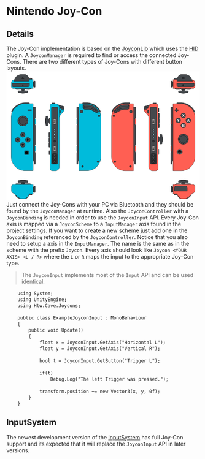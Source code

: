 # Nintendo Joy-Con

## Details
The Joy-Con implementation is based on the [JoyconLib](https://github.com/Looking-Glass/JoyconLib) which uses the [HID](https://github.com/signal11/hidapi) plugin.
A `JoyconManager` is required to find or access the connected Joy-Cons.
There are two different types of Joy-Cons with different button layouts.
![Joy-Cons](Resources/Nintendo-JoyCons.png)  
Just connect the Joy-Cons with your PC via Bluetooth and they should be found by the
`JoyconManager` at runtime. Also the `JoyconController` with a `JoyconBinding` is needed in order to use the `JoyconInput` API.
Every Joy-Con axis is mapped via a `JoyconScheme` to a `InputManager` axis found in the project settings. If you want to create a new scheme just add one in the `JoyconBinding` referenced by the `JoyconController`. Notice that you also need to setup a axis in the `InputManager`. The name is the same as in the scheme with the prefix `Joycon`. Every axis should look like `Joycon <YOUR AXIS> <L / R>` where the `L` or `R` maps the input to the appropriate Joy-Con type.

> The `JoyconInput` implements most of the `Input` API and can be used identical.

```
	using System;
	using UnityEngine;
	using Htw.Cave.Joycons;

	public class ExampleJoyconInput : MonoBehaviour
	{
		public void Update()
		{
			float x = JoyconInput.GetAxis("Horizontal L");
			float y = JoyconInput.GetAxis("Vertical R");

			bool t = JoyconInput.GetButton("Trigger L");

			if(t)
				Debug.Log("The left Trigger was pressed.");

			transform.position += new Vector3(x, y, 0f);
		}
	}

```

## InputSystem
The newest development version of the [InputSystem](https://github.com/Unity-Technologies/InputSystem) has full Joy-Con support and its expected that it will replace the `JoyconInput` API in later versions.
